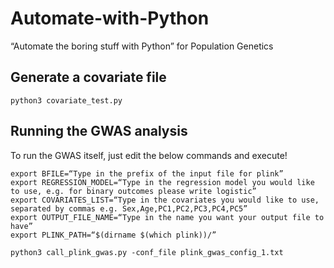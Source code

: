 # Automate-with-Python
“Automate the boring stuff with Python” for Population Genetics

## Generate a covariate file

```
python3 covariate_test.py 

```
## Running the GWAS analysis

To run the GWAS itself, just edit the below commands and execute!

```
export BFILE=“Type in the prefix of the input file for plink”
export REGRESSION_MODEL=“Type in the regression model you would like to use, e.g. for binary outcomes please write logistic”
export COVARIATES_LIST=“Type in the covariates you would like to use, separated by commas e.g. Sex,Age,PC1,PC2,PC3,PC4,PC5”
export OUTPUT_FILE_NAME=“Type in the name you want your output file to have”
export PLINK_PATH=“$(dirname $(which plink))/”

python3 call_plink_gwas.py -conf_file plink_gwas_config_1.txt
```
